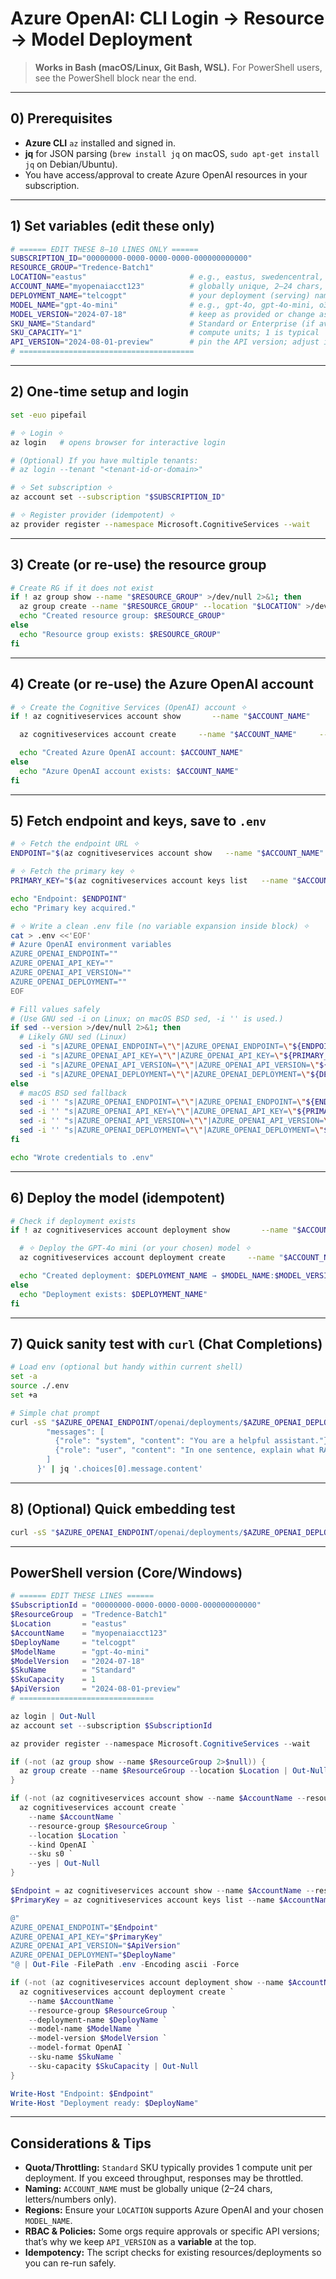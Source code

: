 # Azure OpenAI: CLI Login → Resource → Model Deployment

> **Works in Bash (macOS/Linux, Git Bash, WSL).** For PowerShell users, see the PowerShell block near the end.

---

## 0) Prerequisites

- **Azure CLI** `az` installed and signed in.
- **jq** for JSON parsing (`brew install jq` on macOS, `sudo apt-get install jq` on Debian/Ubuntu).
- You have access/approval to create Azure OpenAI resources in your subscription.

---

## 1) Set variables (edit these only)

```bash
# ====== EDIT THESE 8–10 LINES ONLY ======
SUBSCRIPTION_ID="00000000-0000-0000-0000-000000000000"
RESOURCE_GROUP="Tredence-Batch1"
LOCATION="eastus"                       # e.g., eastus, swedencentral, francecentral (must support Azure OpenAI)
ACCOUNT_NAME="myopenaiacct123"          # globally unique, 2–24 chars, letters/digits only
DEPLOYMENT_NAME="telcogpt"              # your deployment (serving) name
MODEL_NAME="gpt-4o-mini"                # e.g., gpt-4o, gpt-4o-mini, o3-mini, text-embedding-3-large
MODEL_VERSION="2024-07-18"              # keep as provided or change as needed
SKU_NAME="Standard"                     # Standard or Enterprise (if available to you)
SKU_CAPACITY="1"                        # compute units; 1 is typical
API_VERSION="2024-08-01-preview"        # pin the API version; adjust if your org requires a different one
# =======================================
```

---

## 2) One-time setup and login

```bash
set -euo pipefail

# ✧ Login ✧
az login   # opens browser for interactive login

# (Optional) If you have multiple tenants:
# az login --tenant "<tenant-id-or-domain>"

# ✧ Set subscription ✧
az account set --subscription "$SUBSCRIPTION_ID"

# ✧ Register provider (idempotent) ✧
az provider register --namespace Microsoft.CognitiveServices --wait
```

---

## 3) Create (or re-use) the resource group

```bash
# Create RG if it does not exist
if ! az group show --name "$RESOURCE_GROUP" >/dev/null 2>&1; then
  az group create --name "$RESOURCE_GROUP" --location "$LOCATION" >/dev/null
  echo "Created resource group: $RESOURCE_GROUP"
else
  echo "Resource group exists: $RESOURCE_GROUP"
fi
```

---

## 4) Create (or re-use) the Azure OpenAI account

```bash
# ✧ Create the Cognitive Services (OpenAI) account ✧
if ! az cognitiveservices account show       --name "$ACCOUNT_NAME"       --resource-group "$RESOURCE_GROUP" >/dev/null 2>&1; then

  az cognitiveservices account create     --name "$ACCOUNT_NAME"     --resource-group "$RESOURCE_GROUP"     --location "$LOCATION"     --kind OpenAI     --sku s0     --yes

  echo "Created Azure OpenAI account: $ACCOUNT_NAME"
else
  echo "Azure OpenAI account exists: $ACCOUNT_NAME"
fi
```

---

## 5) Fetch endpoint and keys, save to `.env`

```bash
# ✧ Fetch the endpoint URL ✧
ENDPOINT="$(az cognitiveservices account show   --name "$ACCOUNT_NAME"   --resource-group "$RESOURCE_GROUP"   --query "properties.endpoint" -o tsv)"

# ✧ Fetch the primary key ✧
PRIMARY_KEY="$(az cognitiveservices account keys list   --name "$ACCOUNT_NAME"   --resource-group "$RESOURCE_GROUP"   --query "key1" -o tsv)"

echo "Endpoint: $ENDPOINT"
echo "Primary key acquired."

# ✧ Write a clean .env file (no variable expansion inside block) ✧
cat > .env <<'EOF'
# Azure OpenAI environment variables
AZURE_OPENAI_ENDPOINT=""
AZURE_OPENAI_API_KEY=""
AZURE_OPENAI_API_VERSION=""
AZURE_OPENAI_DEPLOYMENT=""
EOF

# Fill values safely
# (Use GNU sed -i on Linux; on macOS BSD sed, -i '' is used.)
if sed --version >/dev/null 2>&1; then
  # Likely GNU sed (Linux)
  sed -i "s|AZURE_OPENAI_ENDPOINT=\"\"|AZURE_OPENAI_ENDPOINT=\"${ENDPOINT}\"|g" .env
  sed -i "s|AZURE_OPENAI_API_KEY=\"\"|AZURE_OPENAI_API_KEY=\"${PRIMARY_KEY}\"|g" .env
  sed -i "s|AZURE_OPENAI_API_VERSION=\"\"|AZURE_OPENAI_API_VERSION=\"${API_VERSION}\"|g" .env
  sed -i "s|AZURE_OPENAI_DEPLOYMENT=\"\"|AZURE_OPENAI_DEPLOYMENT=\"${DEPLOYMENT_NAME}\"|g" .env
else
  # macOS BSD sed fallback
  sed -i '' "s|AZURE_OPENAI_ENDPOINT=\"\"|AZURE_OPENAI_ENDPOINT=\"${ENDPOINT}\"|g" .env
  sed -i '' "s|AZURE_OPENAI_API_KEY=\"\"|AZURE_OPENAI_API_KEY=\"${PRIMARY_KEY}\"|g" .env
  sed -i '' "s|AZURE_OPENAI_API_VERSION=\"\"|AZURE_OPENAI_API_VERSION=\"${API_VERSION}\"|g" .env
  sed -i '' "s|AZURE_OPENAI_DEPLOYMENT=\"\"|AZURE_OPENAI_DEPLOYMENT=\"${DEPLOYMENT_NAME}\"|g" .env
fi

echo "Wrote credentials to .env"
```

---

## 6) Deploy the model (idempotent)

```bash
# Check if deployment exists
if ! az cognitiveservices account deployment show       --name "$ACCOUNT_NAME"       --resource-group "$RESOURCE_GROUP"       --deployment-name "$DEPLOYMENT_NAME" >/dev/null 2>&1; then

  # ✧ Deploy the GPT-4o mini (or your chosen) model ✧
  az cognitiveservices account deployment create     --name "$ACCOUNT_NAME"     --resource-group "$RESOURCE_GROUP"     --deployment-name "$DEPLOYMENT_NAME"     --model-name "$MODEL_NAME"     --model-version "$MODEL_VERSION"     --model-format OpenAI     --sku-name "$SKU_NAME"     --sku-capacity "$SKU_CAPACITY"

  echo "Created deployment: $DEPLOYMENT_NAME → $MODEL_NAME:$MODEL_VERSION"
else
  echo "Deployment exists: $DEPLOYMENT_NAME"
fi
```

---

## 7) Quick sanity test with `curl` (Chat Completions)

```bash
# Load env (optional but handy within current shell)
set -a
source ./.env
set +a

# Simple chat prompt
curl -sS "$AZURE_OPENAI_ENDPOINT/openai/deployments/$AZURE_OPENAI_DEPLOYMENT/chat/completions?api-version=$AZURE_OPENAI_API_VERSION"   -H "Content-Type: application/json"   -H "api-key: $AZURE_OPENAI_API_KEY"   -d '{
        "messages": [
          {"role": "system", "content": "You are a helpful assistant."},
          {"role": "user", "content": "In one sentence, explain what RAG is."}
        ]
      }' | jq '.choices[0].message.content'
```

---

## 8) (Optional) Quick embedding test

```bash
curl -sS "$AZURE_OPENAI_ENDPOINT/openai/deployments/$AZURE_OPENAI_DEPLOYMENT/embeddings?api-version=$AZURE_OPENAI_API_VERSION"   -H "Content-Type: application/json"   -H "api-key: $AZURE_OPENAI_API_KEY"   -d '{"input": "hello from azure openai"}' | jq '.data[0].embedding | length'
```

---

## PowerShell version (Core/Windows)

```powershell
# ====== EDIT THESE LINES ======
$SubscriptionId = "00000000-0000-0000-0000-000000000000"
$ResourceGroup  = "Tredence-Batch1"
$Location       = "eastus"
$AccountName    = "myopenaiacct123"
$DeployName     = "telcogpt"
$ModelName      = "gpt-4o-mini"
$ModelVersion   = "2024-07-18"
$SkuName        = "Standard"
$SkuCapacity    = 1
$ApiVersion     = "2024-08-01-preview"
# ==============================

az login | Out-Null
az account set --subscription $SubscriptionId

az provider register --namespace Microsoft.CognitiveServices --wait

if (-not (az group show --name $ResourceGroup 2>$null)) {
  az group create --name $ResourceGroup --location $Location | Out-Null
}

if (-not (az cognitiveservices account show --name $AccountName --resource-group $ResourceGroup 2>$null)) {
  az cognitiveservices account create `
    --name $AccountName `
    --resource-group $ResourceGroup `
    --location $Location `
    --kind OpenAI `
    --sku s0 `
    --yes | Out-Null
}

$Endpoint = az cognitiveservices account show --name $AccountName --resource-group $ResourceGroup --query "properties.endpoint" -o tsv
$PrimaryKey = az cognitiveservices account keys list --name $AccountName --resource-group $ResourceGroup --query "key1" -o tsv

@"
AZURE_OPENAI_ENDPOINT="$Endpoint"
AZURE_OPENAI_API_KEY="$PrimaryKey"
AZURE_OPENAI_API_VERSION="$ApiVersion"
AZURE_OPENAI_DEPLOYMENT="$DeployName"
"@ | Out-File -FilePath .env -Encoding ascii -Force

if (-not (az cognitiveservices account deployment show --name $AccountName --resource-group $ResourceGroup --deployment-name $DeployName 2>$null)) {
  az cognitiveservices account deployment create `
    --name $AccountName `
    --resource-group $ResourceGroup `
    --deployment-name $DeployName `
    --model-name $ModelName `
    --model-version $ModelVersion `
    --model-format OpenAI `
    --sku-name $SkuName `
    --sku-capacity $SkuCapacity | Out-Null
}

Write-Host "Endpoint: $Endpoint"
Write-Host "Deployment ready: $DeployName"
```

---

## Considerations & Tips

- **Quota/Throttling:** `Standard` SKU typically provides 1 compute unit per deployment. If you exceed throughput, responses may be throttled.
- **Naming:** `ACCOUNT_NAME` must be globally unique (2–24 chars, letters/numbers only).
- **Regions:** Ensure your `LOCATION` supports Azure OpenAI and your chosen `MODEL_NAME`.
- **RBAC & Policies:** Some orgs require approvals or specific API versions; that’s why we keep `API_VERSION` as a **variable** at the top.
- **Idempotency:** The script checks for existing resources/deployments so you can re-run safely.
